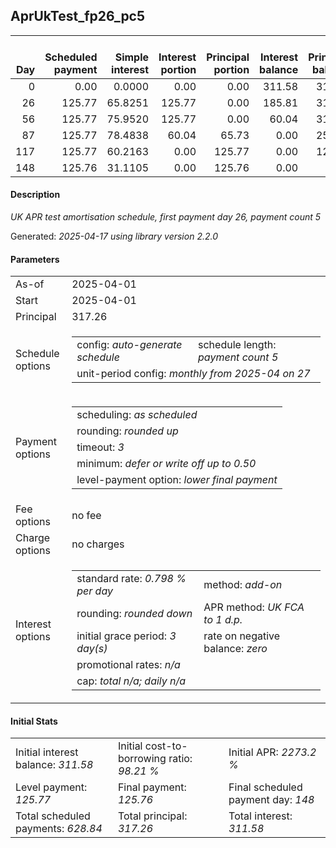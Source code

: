 <h2>AprUkTest_fp26_pc5</h2>
<table>
    <thead style="vertical-align: bottom;">
        <th style="text-align: right;">Day</th>
        <th style="text-align: right;">Scheduled payment</th>
        <th style="text-align: right;">Simple interest</th>
        <th style="text-align: right;">Interest portion</th>
        <th style="text-align: right;">Principal portion</th>
        <th style="text-align: right;">Interest balance</th>
        <th style="text-align: right;">Principal balance</th>
        <th style="text-align: right;">Total simple interest</th>
        <th style="text-align: right;">Total interest</th>
        <th style="text-align: right;">Total principal</th>
    </thead>
    <tr style="text-align: right;">
        <td class="ci00">0</td>
        <td class="ci01" style="white-space: nowrap;">0.00</td>
        <td class="ci02">0.0000</td>
        <td class="ci03">0.00</td>
        <td class="ci04">0.00</td>
        <td class="ci05">311.58</td>
        <td class="ci06">317.26</td>
        <td class="ci07">0.0000</td>
        <td class="ci08">0.00</td>
        <td class="ci09">0.00</td>
    </tr>
    <tr style="text-align: right;">
        <td class="ci00">26</td>
        <td class="ci01" style="white-space: nowrap;">125.77</td>
        <td class="ci02">65.8251</td>
        <td class="ci03">125.77</td>
        <td class="ci04">0.00</td>
        <td class="ci05">185.81</td>
        <td class="ci06">317.26</td>
        <td class="ci07">65.8251</td>
        <td class="ci08">125.77</td>
        <td class="ci09">0.00</td>
    </tr>
    <tr style="text-align: right;">
        <td class="ci00">56</td>
        <td class="ci01" style="white-space: nowrap;">125.77</td>
        <td class="ci02">75.9520</td>
        <td class="ci03">125.77</td>
        <td class="ci04">0.00</td>
        <td class="ci05">60.04</td>
        <td class="ci06">317.26</td>
        <td class="ci07">141.7771</td>
        <td class="ci08">251.54</td>
        <td class="ci09">0.00</td>
    </tr>
    <tr style="text-align: right;">
        <td class="ci00">87</td>
        <td class="ci01" style="white-space: nowrap;">125.77</td>
        <td class="ci02">78.4838</td>
        <td class="ci03">60.04</td>
        <td class="ci04">65.73</td>
        <td class="ci05">0.00</td>
        <td class="ci06">251.53</td>
        <td class="ci07">220.2609</td>
        <td class="ci08">311.58</td>
        <td class="ci09">65.73</td>
    </tr>
    <tr style="text-align: right;">
        <td class="ci00">117</td>
        <td class="ci01" style="white-space: nowrap;">125.77</td>
        <td class="ci02">60.2163</td>
        <td class="ci03">0.00</td>
        <td class="ci04">125.77</td>
        <td class="ci05">0.00</td>
        <td class="ci06">125.76</td>
        <td class="ci07">280.4772</td>
        <td class="ci08">311.58</td>
        <td class="ci09">191.50</td>
    </tr>
    <tr style="text-align: right;">
        <td class="ci00">148</td>
        <td class="ci01" style="white-space: nowrap;">125.76</td>
        <td class="ci02">31.1105</td>
        <td class="ci03">0.00</td>
        <td class="ci04">125.76</td>
        <td class="ci05">0.00</td>
        <td class="ci06">0.00</td>
        <td class="ci07">311.5877</td>
        <td class="ci08">311.58</td>
        <td class="ci09">317.26</td>
    </tr>
</table>
<h4>Description</h4>
<p><i>UK APR test amortisation schedule, first payment day 26, payment count 5</i></p>
<p>Generated: <i>2025-04-17 using library version 2.2.0</i></p>
<h4>Parameters</h4>
<table>
    <tr>
        <td>As-of</td>
        <td>2025-04-01</td>
    </tr>
    <tr>
        <td>Start</td>
        <td>2025-04-01</td>
    </tr>
    <tr>
        <td>Principal</td>
        <td>317.26</td>
    </tr>
    <tr>
        <td>Schedule options</td>
        <td>
            <table>
                <tr>
                    <td>config: <i>auto-generate schedule</i></td>
                    <td>schedule length: <i><i>payment count</i> 5</i></td>
                </tr>
                <tr>
                    <td colspan="2" style="white-space: nowrap;">unit-period config: <i>monthly from 2025-04 on 27</i></td>
                </tr>
            </table>
        </td>
    </tr>
    <tr>
        <td>Payment options</td>
        <td>
            <table>
                <tr>
                    <td>scheduling: <i>as scheduled</i></td>
                </tr>
                <tr>
                    <td>rounding: <i>rounded up</i></td>
                </tr>
                <tr>
                    <td>timeout: <i>3</i></td>
                </tr>
                <tr>
                    <td>minimum: <i>defer&nbsp;or&nbsp;write&nbsp;off&nbsp;up&nbsp;to&nbsp;0.50</i></td>
                </tr>
                <tr>
                    <td>level-payment option: <i>lower&nbsp;final&nbsp;payment</i></td>
                </tr>
            </table>
        </td>
    </tr>
    <tr>
        <td>Fee options</td>
        <td>no fee
        </td>
    </tr>
    <tr>
        <td>Charge options</td>
        <td>no charges
        </td>
    </tr>
    <tr>
        <td>Interest options</td>
        <td>
            <table>
                <tr>
                    <td>standard rate: <i>0.798 % per day</i></td>
                    <td>method: <i>add-on</i></td>
                </tr>
                <tr>
                    <td>rounding: <i>rounded down</i></td>
                    <td>APR method: <i>UK FCA to 1 d.p.</i></td>
                </tr>
                <tr>
                    <td>initial grace period: <i>3 day(s)</i></td>
                    <td>rate on negative balance: <i>zero</i></td>
                </tr>
                <tr>
                    <td colspan="2">promotional rates: <i><i>n/a</i></i></td>
                </tr>
                <tr>
                    <td colspan="2">cap: <i>total <i>n/a</i>; daily <i>n/a</i></td>
                </tr>
            </table>
        </td>
    </tr>
</table>
<h4>Initial Stats</h4>
<table>
    <tr>
        <td>Initial interest balance: <i>311.58</i></td>
        <td>Initial cost-to-borrowing ratio: <i>98.21 %</i></td>
        <td>Initial APR: <i>2273.2 %</i></td>
    </tr>
    <tr>
        <td>Level payment: <i>125.77</i></td>
        <td>Final payment: <i>125.76</i></td>
        <td>Final scheduled payment day: <i>148</i></td>
    </tr>
    <tr>
        <td>Total scheduled payments: <i>628.84</i></td>
        <td>Total principal: <i>317.26</i></td>
        <td>Total interest: <i>311.58</i></td>
    </tr>
</table>
